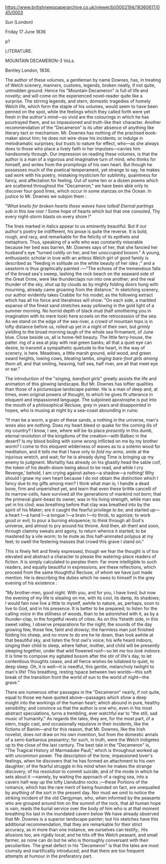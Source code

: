https://www.britishnewspaperarchive.co.uk/viewer/bl/0002194/18360617/045/0003

Sun (London)

Friday 17 June 1836

p?

LITERATURE.

MOUNTAIN DECAMERON-3 VoLs.

Bentley London, 1836.

The author of these volumes, a gentleman by name Downes, has, in treating of Welch scenery, manners, customs, legends, broken neatly, if not quite, untrodden ground. Hence his "Mountain Decameron" is full of life and novelty; and will come on the experienced novel-reader quite like a surprise. The stirring legends, and stern, domestic tragedies of homely Welch life, which form the staple of his volumes, would seem to have been penned on the spot, while the feelings which they called forth were yet fresh in the author's mind—so vivid are the colourings in which he has pourtrayed them, and so impassioned and truth-like their character. Another recommendation of the "Decameron” is its utter absence of anything like literary tact or mechanism. Mr. Downes has nothing of the practised book-maker about him; he does not wire-draw his incidents; or indulge in melodramatic surprises; but trusts to nature for effect, who—as she always does to those who place a lively faith in her impulses—carries him handsomely through. Our impression on reading these volumes, is that the author is a man of a vigorous and imaginative turn of mind, who thinks for himself, and writes from the promptings of his own heart. But though he possesses much of the poetical temperament, yet strange to say, he makes sad work with his poetry, mistaking mysticism for sublimity, quaintness for fancy, and affectation for feeling. Out of some ten or a dozen poems which are scattered throughout the "Decameron," we have been able only to discover four good lines, which occur in some stanzas on the Ocean. In justice to Mr. Downes we subjoin them :

"*What knells for broken hearts these waves have tolled!*
*Eternal partings sob in this low roar !* 
Some hope of hearts which but that one consoled, 
Thy every night-storm blasts on every shore !" 

The lines marked in italics appear to us eminently beautiful. But if our author's poetry be indifferent, his prose is quite the reverse. It is bold, rough, and racy, and remarkable for the felicity of its epithets and metaphors. Thus, speaking of a wife who was constantly miserable because her bed was barren, Mr. Downes says of her, that she fancied her husband's eye "turned coldly on her, and her *unoccupied* bosom." A young, enthusiastic scholar in love with an artless Welch girl of good family is described as "feeding in solitude on the white beauty of her idea ;" and a seastorm is thus graphically painted :—"The echoes of the tremendous falls of the broad sea's sweep, lashing the rock beach on the seaward side of the Great Orme, were like thunderclaps run into one another; and the real thunder of the sky, shut up by clouds as by mighty folding doors hung with mourning, already came groaning from the distance." In sketching scenery, our author evidently takes Crabbe for his model; as the following extract which has all his force and literalness will show: "On each side, a marbled expanse of the finest sand stretches away *yellowing* in the gold light of a summer morning. No horrid depth of black mud (half smothering you in imagination with its mere look) here scowls on the retrocession of the sea. As we stand on the edge of the sea-river, a crowd of mountain tops is in lofty distance before us, rolled up yet in a night of their own, but *grimly* yielding to the broad morning laugh of the whole sea firmament, of June blue. Close beside us, all is home-felt beauty. The little ferry-house, the patter. ing of a sea at play with real green banks; all that a quiet eye can desire, to transmit a sympathetic quietude to the heart, in the way of scenery, is here. Meadows, a little marsh ground, wild wood, and green sward heights, lowing cows, bleating lambs, *singing bare-foot girls among them all*, and that smiling, heaving, half sea, half river, are all that meet eye or ear."

The introduction of the "*singing, barefoot girls*" greatly assists the life and animation of this glowing landscape. But Mr. Downes has loftier qualities than those of a picturesque landscape painter. He is a man of deep and, at times, even original powers of thought, to which he gives fit utterance in eloquent and impassioned language. The subjoined apostrophe is put into the mouth of a philosophical Recluse, grey in years and disappointed in hopes, who is musing at night by a sea-coast abounding in ruins: 

"If man be a worm, a grain of these sands, a nothing in the universe, man's woes also are nothing. Does my heart bleed or quake for the coming ills of my country? I know, I see, where will be its place *presently* in this dumb, eternal revolution of the kingdoms of the creation—with Balbec in the desert? Is my blood boiling with some wrong inflicted on me by my brother worm? I come to this eloquent wilderness of waves as to a solemn wood for meditation, and it tells me that I have only *to fold my arms*, smile at the injurious wretch, and wait; for he is already dying Time is bringing up my enemy to judgment. Mortality has already on his ghastly head the sable coif, the token of his death-doom being about to be read, and while I cry Revenge,' behold, I am crying against ashes—a shadow—a nothing! Why should I gnaw my own heart because I do not obtain the distinction which I fancy due to my gifts among men? I think what man is; I handle a dead bone, firm and unperished yet, and learn that even these brittle cancelli of its marrow-cells, have survived all the generations of mankind not born; that the primeval giant-beast its owner, was in his living strength, while man was yet in his clod; was breathing before that clay was breathed into by the spirit of his Maker; ere it caught the fearful privilege *to be*; and started up—a heart !—a hand !—a tongue !—a brain !—to throb, to agonize; to work good or evil; to pour a burning eloquence; to *think* through all God's universe, and almost to pry around his throne. And then, ah then! and soon, through clammy sweats and agony, to return whence it started; to be mastered by a vile worm; to lie mute as this half-animated polypus at my feet; to swell the festering masses that crowd this grave I stand on."

This is finely felt and finely expressed, though we fear the thought is of too elevated and abstract a character to please the watering-place readers of fiction. It is simply calculated to perplex them. Far more intelligible to such readers, and equally beautiful in expressions, are these reflections, which proceed from the same thoughtful Recluse, of whom we have just made mention. He is describing the duties which he owes to himself in the grey evening of his existence :

"My brother-men, good night. With you, and for you, I have lived, but now the evening of my life is stealing on me, with its cool, its damp, its shadows; I would fain now live a little to myself, awhile to nature, as, perhaps, soon to live to God, and in his presence. It is better to be prepared; to listen for the calling voice in the stillness of woods, than to be astonished with it, as by a thunder-clap, in the forgetful revels of cities. As on this Ystwith side, in this sweet valley, I observe preparations for the night; the sounds of the day growing few, those few, faint and drowsy; the harmless man just finished folding his sheep, and no more to do ere he lie down, than look awhile at that beautiful sky, and listen the first owl's voice; his wife heard indoors, singing their child to sleep, where father, mother, and child will be presently sleeping together, under that wild flowered roof—so let *me* too *look indoors*. It is time to compose my agitated bosom after the stir of life's day, to let contentious thoughts cease, and all fierce wishes be lullabied to quiet, to deep sleep. Oh, it is well—it is needful, this gentle, melancholy twilight to man's life! This breathing, resting !space between two worlds—this soft break of the transition front the world of sun to the world of night—the grave."

There are numerous other passages in the "Decameron" nearly, if not quite, equal to those we have quoted above—passages which show a deep insight into the workings of the human heart; which abound in pure, healthy sensibility; and convince us that the author is one who, even in his most abstract speculations, turns a trembling, ever watchful ear to "the still, sad music of humanity." As regards the tales, they are, for the most part, of a stern, tragic cast, and occasionally repulsive in their incidents, like the fictions of Banim—and for this reason, that Mr. Downes, like the Irish novelist, does not draw on his own invention, but from the domestic annals of a semi-barbarous peasantry; for such, in truth, were the Welch Indigetes up to the close of the last century. The best tale in the "Decameron" is, "The Tragical History of Marmaduke Paull," which is throughout worked up with uncommon power. The description of the lone, impassioned lover's feelings, when he discovers that he has formed an attachment to his own daughter; of the fearful struggle in his mind when he makes the strange discovery; of his resolution to commit suicide; and of the mode in which he sets about it —namely, by waiting the approach of a raging sea, into a cavern half-way up the lofty Llandudno rocks ;—these Portions of the romance, which has the rare merit of being founded on fact, are unequalled by anything of the sort in the present day. Nor must we omit to notice the striking incident of the old Clergyman, who, when informed by the peasants who are grouped around him on the summit of the rock, that all human hope is vain, reads the burial service over the body of him who is at that moment breathing his last in the inundated cavern below We have already observed that Mr. Downes is a superior landscape painter; but his sketches have this additional recommendation, that they are remarkable for their strict accuracy, as in more than one instance, we ourselves can testify;. His allusions too, are rigidly local; and he hits off the Welch peasant, and small farmer, as none can do but he who is thoroughly conversant with their peculiarities. The great defect in his "Decameron" is that the tales are most clumsily and inartificalliy introduced; and that there are too frequent attempts at humour in the prefaratory part.

